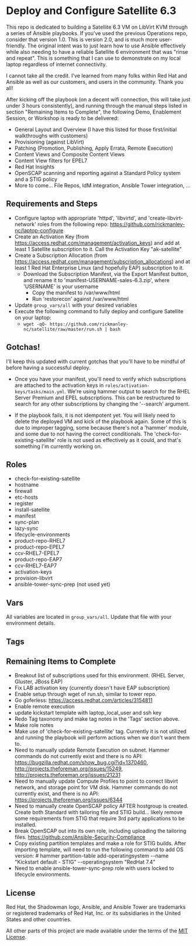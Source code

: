 # Deploy and Configure Satellite 6.3
This repo is dedicated to building a Satellite 6.3 VM on LibVirt KVM through a series of Ansible playbooks. If you've used the previous Operations repo, consider that version 1.0. This is version 2.0, and is much more user-friendly. The original intent was to just learn how to use Ansible effectively while also needing to have a reliable Satellite 6 environment that was "rinse and repeat". This is something that I can use to demonstrate on my local laptop regardless of internet connectivity.

I cannot take all the credit. I've learned from many folks within Red Hat and Ansible as well as our customers, and users in the community. Thank you all!


After kicking off the playbook (on a decent wifi connection, this will take just under 3 hours consistently), and running through the manual steps listed in section "Remaining Items to Complete", the following Demo, Enablement Session, or Workshop is ready to be delivered:

 - General Layout and Overview (I have this listed for those first/initial walkthroughs with customers)
 - Provisioning (against LibVirt)
 - Patching (Promotion, Publishing, Apply Errata, Remote Execution)
 - Content Views and Composite Content Views
 - Content View filters for EPEL7
 - Red Hat Insights
 - OpenSCAP scanning and reporting against a Standard Policy system and a STIG policy
 - More to come... File Repos, IdM integration, Ansible Tower integration, ...


## Requirements and Steps

- Configure laptop with appropriate 'httpd', 'libvirtd', and 'create-libvirt-network' roles from the following repo: https://github.com/rickmanley-nc/laptop-configure
- Create an Activation Key (from https://access.redhat.com/management/activation_keys) and add at least 1 Satellite subscription to it. Call the Activation Key "ak-satellite"
- Create a Subscription Allocation (from https://access.redhat.com/management/subscription_allocations) and at least 1 Red Hat Enterprise Linux (and hopefully EAP) subscription to it.
  - Download the Subscription Manifest, via the Export Manifest button, and rename it to 'manifest-USERNAME-sales-6.3.zip', where 'USERNAME' is your username
    - Copy the manifest to /var/www/html
    - Run 'restorecon' against /var/www/html
- Update `group_vars/all` with your desired variables
- Execute the following command to fully deploy and configure Satellite on your laptop:
  - `wget -qO- https://github.com/rickmanley-nc/satellite/raw/master/run.sh | bash`

## Gotchas!

I'll keep this updated with current gotchas that you'll have to be mindful of before having a successful deploy.

- Once you have your manifest, you'll need to verify which subscriptions are attached to the activation keys in `roles/activation-keys/tasks/main.yml`. We're using hammer output to search for the RHEL Server Premium and EPEL subscriptions. This can be restructured to search for any other subscriptions by changing the '--search' argument.

- If the playbook fails, it is not idempotent yet. You will likely need to delete the deployed VM and kick of the playbook again. Some of this is due to improper tagging, some because there's not a 'hammer' module, and some due to not having the correct conditionals. The 'check-for-existing-satellite' role is not used as effectively as it could, and that's something I'm currently working on.


## Roles

- check-for-existing-satellite
- hostname
- firewall
- etc-hosts
- register
- install-satellite
- manifest
- sync-plan
- lazy-sync
- lifecycle-environments
- product-repo-RHEL7
- product-repo-EPEL7
- ccv-RHEL7-EPEL7
- product-repo-EAP7
- ccv-RHEL7-EAP7
- activation-keys
- provision-libvirt
- ansible-tower-sync-prep (not used yet)

## Vars

All variables are located in `group_vars/all`. Update that file with your environment details.

## Tags


## Remaining Items to Complete

- Breakout list of subscriptions used for this environment. (RHEL Server, Gluster, JBoss EAP)
- Fix LAB activation key (currently doesn't have EAP subscription)
- Enable setup through wget of run.sh, similar to tower repo.
- Go goferless: https://access.redhat.com/articles/3154811
- Enable remote execution
- update kickstart template with laptop_local_user and ssh key
- Redo Tag taxonomy and make tag notes in the 'Tags' section above.
- Make role notes
- Make use of 'check-for-existing-satellite' tag. Currently it is not utilized and running the playbook will perform actions when we don't want them to.
- Need to manually update Remote Execution on subnet. Hammer commands do not currently exist and there is no API: https://bugzilla.redhat.com/show_bug.cgi?id=1370460, http://projects.theforeman.org/issues/15249, http://projects.theforeman.org/issues/21231
- Need to manually update Compute Profiles to point to correct libvirt network, and storage point for VM disk. Hammer commands do not currently exist, and there is no API: https://projects.theforeman.org/issues/6344
- Need to manually create OpenSCAP policy AFTER hostgroup is created. Create both Standard with tailoring file and STIG build... likely remove some requirements from STIG that require 3rd party applications to be installed.
- Break OpenSCAP out into its own role, including uploading the tailoring files. https://github.com/Ansible-Security-Compliance
- Copy existing partition templates and make a role for STIG builds. After importing template, will need to run the following command to add OS version: # hammer partition-table add-operatingsystem --name "Kickstart default - STIG" --operatingsystem "RedHat 7.4"
- Need to enable ansible-tower-sync-prep role with users locked to lifecycle environments.

## License

Red Hat, the Shadowman logo, Ansible, and Ansible Tower are trademarks or registered trademarks of Red Hat, Inc. or its subsidiaries in the United States and other countries.

All other parts of this project are made available under the terms of the [MIT License](LICENSE).
